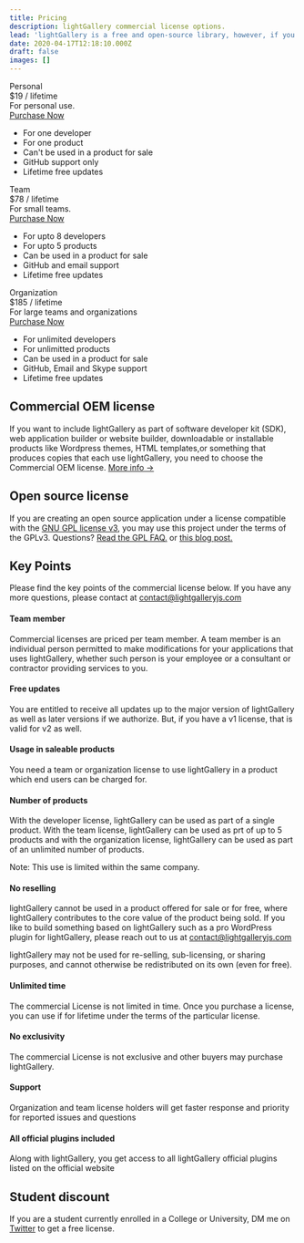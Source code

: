 ```yaml
---
title: Pricing
description: lightGallery commercial license options.
lead: 'lightGallery is a free and open-source library, however, if you are using the library for business, commercial sites, projects, and applications, choose the commercial license to keep your source proprietary, to yourself. '
date: 2020-04-17T12:18:10.000Z
draft: false
images: []
---
```


<div class="container-xl">
    <div class="pricing-list justify-content-center">
        <div class="pricing-list-item">
            <div class="pricing-type">Personal</div>
            <div class="pricing-cost">
                $19 <span class="pricing-cost-label">/ lifetime</span>
            </div>
            <div class="pricing-desc">
                For personal use.
            </div>
            <div class="d-grid pricing-btn-wrap">
                <a href="https://gum.co/lightgallery-developer-license" target="_blank"  class="btn btn-outline-primary">Purchase Now</a>
            </div>
            <ul class="pricing-terms">
                <li>For one developer</li>
                <li>For one product</li>
                <li>Can't be used in a product for sale</li>
                <li>GitHub support only</li>
                <li>Lifetime free updates</li>
            </ul>
        </div>
        <div class="pricing-list-item">
            <div class="pricing-type">Team</div>
            <div class="pricing-cost">
                $78 <span class="pricing-cost-label">/ lifetime</span>
            </div>
            <div class="pricing-desc">
                For small teams.
            </div>
            <div class="d-grid pricing-btn-wrap">
                <a href="https://gum.co/lightgallery-team-license" target="_blank" class="btn btn-outline-primary">Purchase Now</a>
            </div>
            <ul class="pricing-terms">
                <li>For upto 8 developers</li>
                <li>For upto 5 products</li>
                <li>Can be used in a product for sale</li>
                <li>GitHub and email support</li>
                <li>Lifetime free updates</li>
            </ul>
        </div>
        <div class="pricing-list-item">
            <div class="pricing-type">Organization</div>
            <div class="pricing-cost">
                $185 <span class="pricing-cost-label">/ lifetime</span>
            </div>
            <div class="pricing-desc">
                For large teams and organizations
            </div>
            <div class="d-grid pricing-btn-wrap">
                <a href="https://gum.co/lightgallery-organization-license" target="_blank" class="btn btn-outline-primary">Purchase Now</a>
            </div>
            <ul class="pricing-terms">
                <li>For unlimited developers</li>
                <li>For unlimitted products</li>
                <li>Can be used in a product for sale</li>
                <li>GitHub, Email and Skype support</li>
                <li>Lifetime free updates</li>
            </ul>
        </div>
    </div>
</div>
<div class="container-xl pricing-section">
    <div class="row justify-content-center">
        <div class="col-md-6">
            <h2 class="align-center">Commercial OEM license</h2>
            <p>If you want to include lightGallery as part of software developer kit (SDK), web application builder or website builder, downloadable or installable products like Wordpress themes, HTML templates,or something that produces copies that each use lightGallery, you need to choose the Commercial OEM license.
            <a href="https://gum.co/lightgallery-oem">More info →</a>
            </p>
        </div>
    </div>
</div>
<div class="container-xl pricing-section">
    <div class="row justify-content-center">
        <div class="col-md-6">
            <h2 class="align-center">Open source license</h2>
            <p>If you are creating an open source application under a license compatible with the <a target="_blank" href="https://www.gnu.org/licenses/gpl-3.0.html">GNU GPL license v3</a>, you may use this project under the terms of the GPLv3. Questions? <a target="_blank" href="https://www.gnu.org/licenses/gpl-faq.html#GPLRequireSourcePostedPublic">Read the GPL FAQ.</a> or <a target="_blank" href="http://greendrake.info/publications/js-gpl">this blog post.</a></p>
        </div>
    </div>
</div>

<div class="container-xl pricing-section">
    <div class="row justify-content-center pricing-points">
        <div class="col-md-6">
            <h2 class="align-center">Key Points</h2>
            <p>Please find the key points of the commercial license below. If you have any more questions, please contact at <a href="mailto:contact@lightgalleryjs.com">contact@lightgalleryjs.com</a></p>
            <div class="pricing-points-item">
                <h4>Team member</h4>
                <p>Commercial licenses are priced per team member. A team member is an individual person permitted to make modifications for your applications that uses lightGallery, whether such person is your employee or a consultant or contractor providing services to you.</p>
            </div>
            <div class="pricing-points-item">
                <h4>Free updates</h4>
                <p>You are entitled to receive all updates up to the major version of lightGallery as well as later versions if we authorize. But, if you have a v1 license, that is valid for v2 as well.</p>
            </div>
            <div class="pricing-points-item">
                <h4>Usage in saleable products</h4>
                <p>You need a team or organization license to use lightGallery in a product which end users can be charged for.</p>
            </div>
            <div class="pricing-points-item">
                <h4>Number of products</h4>
                <p>With the developer license, lightGallery can be used as part of a single product. With the team license, lightGallery can be used as prt of up to 5 products and with the organization license, lightGallery can be used as part of an unlimited number of products. </p>
                <p>Note: This use is limited within the same company. </p>
            </div>
            <div class="pricing-points-item">
                <h4>No reselling</h4>
                <p>lightGallery cannot be used in a product offered for sale or for free, where lightGallery contributes to the core value of the product being sold. If you like to build something based on lightGallery such as a pro WordPress plugin for lightGallery, please reach out to us at <a href="mailto:contact@lightgalleryjs.com">contact@lightgalleryjs.com</a></p>
                <p>lightGallery may not be used for re-selling, sub-licensing, or sharing purposes, and cannot otherwise be redistributed on its own (even for free).</p>
            </div>
            <div class="pricing-points-item">
                <h4>Unlimited time</h4>
                <p>The commercial License is not limited in time. Once you purchase a license, you can use if for lifetime under the terms of the particular license.</p>
            </div>
            <div class="pricing-points-item">
                <h4>No exclusivity</h4>
                <p>The commercial License is not exclusive and other buyers may purchase lightGallery.</p>
            </div>
            <div class="pricing-points-item">
                <h4>Support</h4>
                <p>Organization and team license holders will get faster response and priority for reported issues and questions</p>
            </div>
            <div class="pricing-points-item">
                <h4>All official plugins included</h4>
                <p>Along with lightGallery, you get access to all lightGallery official plugins listed on the official website</p>
            </div>
        </div>
    </div>
</div>
<div class="container-xl pricing-section">
    <div class="row justify-content-center pricing-points">
        <div class="col-md-6">
            <h2 class="align-center">Student discount </h2>
            <p>If you are a student currently enrolled in a College or University, DM me on <a href="https://twitter.com/sachinchoolur">Twitter</a> to get a free license.</p>
        </div>
    </div>
</div>
